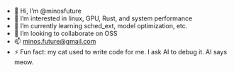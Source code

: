 - 👋 Hi, I’m @minosfuture
- 👀 I’m interested in linux, GPU, Rust, and system performance
- 🌱 I’m currently learning sched_ext, model optimization, etc.
- 💞️ I’m looking to collaborate on OSS
- 📫 minos.future@gmail.com
- ⚡ Fun fact: my cat used to write code for me. I ask AI to debug it. AI says meow.

<!---
minosfuture/minosfuture is a ✨ special ✨ repository because its `README.md` (this file) appears on your GitHub profile.
You can click the Preview link to take a look at your changes.
--->
